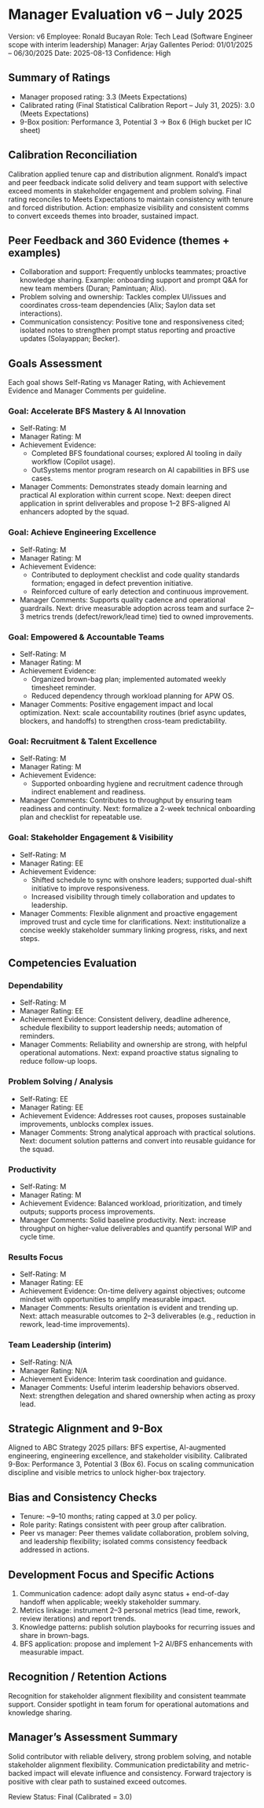 # Manager Evaluation v6 – July 2025

Version: v6
Employee: Ronald Bucayan
Role: Tech Lead (Software Engineer scope with interim leadership)
Manager: Arjay Gallentes
Period: 01/01/2025 – 06/30/2025
Date: 2025-08-13
Confidence: High

## Summary of Ratings
- Manager proposed rating: 3.3 (Meets Expectations)
- Calibrated rating (Final Statistical Calibration Report – July 31, 2025): 3.0 (Meets Expectations)
- 9-Box position: Performance 3, Potential 3 → Box 6 (High bucket per IC sheet)

## Calibration Reconciliation
Calibration applied tenure cap and distribution alignment. Ronald’s impact and peer feedback indicate solid delivery and team support with selective exceed moments in stakeholder engagement and problem solving. Final rating reconciles to Meets Expectations to maintain consistency with tenure and forced distribution. Action: emphasize visibility and consistent comms to convert exceeds themes into broader, sustained impact.

## Peer Feedback and 360 Evidence (themes + examples)
- Collaboration and support: Frequently unblocks teammates; proactive knowledge sharing. Example: onboarding support and prompt Q&A for new team members (Duran; Pamintuan; Alix).
- Problem solving and ownership: Tackles complex UI/issues and coordinates cross-team dependencies (Alix; Saylon data set interactions).
- Communication consistency: Positive tone and responsiveness cited; isolated notes to strengthen prompt status reporting and proactive updates (Solayappan; Becker).

## Goals Assessment
Each goal shows Self-Rating vs Manager Rating, with Achievement Evidence and Manager Comments per guideline.

### Goal: Accelerate BFS Mastery & AI Innovation
- Self-Rating: M
- Manager Rating: M
- Achievement Evidence:
  - Completed BFS foundational courses; explored AI tooling in daily workflow (Copilot usage).
  - OutSystems mentor program research on AI capabilities in BFS use cases.
- Manager Comments: Demonstrates steady domain learning and practical AI exploration within current scope. Next: deepen direct application in sprint deliverables and propose 1–2 BFS-aligned AI enhancers adopted by the squad.

### Goal: Achieve Engineering Excellence
- Self-Rating: M
- Manager Rating: M
- Achievement Evidence:
  - Contributed to deployment checklist and code quality standards formation; engaged in defect prevention initiative.
  - Reinforced culture of early detection and continuous improvement.
- Manager Comments: Supports quality cadence and operational guardrails. Next: drive measurable adoption across team and surface 2–3 metrics trends (defect/rework/lead time) tied to owned improvements.

### Goal: Empowered & Accountable Teams
- Self-Rating: M
- Manager Rating: M
- Achievement Evidence:
  - Organized brown-bag plan; implemented automated weekly timesheet reminder.
  - Reduced dependency through workload planning for APW OS.
- Manager Comments: Positive engagement impact and local optimization. Next: scale accountability routines (brief async updates, blockers, and handoffs) to strengthen cross-team predictability.

### Goal: Recruitment & Talent Excellence
- Self-Rating: M
- Manager Rating: M
- Achievement Evidence:
  - Supported onboarding hygiene and recruitment cadence through indirect enablement and readiness.
- Manager Comments: Contributes to throughput by ensuring team readiness and continuity. Next: formalize a 2-week technical onboarding plan and checklist for repeatable use.

### Goal: Stakeholder Engagement & Visibility
- Self-Rating: M
- Manager Rating: EE
- Achievement Evidence:
  - Shifted schedule to sync with onshore leaders; supported dual-shift initiative to improve responsiveness.
  - Increased visibility through timely collaboration and updates to leadership.
- Manager Comments: Flexible alignment and proactive engagement improved trust and cycle time for clarifications. Next: institutionalize a concise weekly stakeholder summary linking progress, risks, and next steps.

## Competencies Evaluation

### Dependability
- Self-Rating: M
- Manager Rating: EE
- Achievement Evidence: Consistent delivery, deadline adherence, schedule flexibility to support leadership needs; automation of reminders.
- Manager Comments: Reliability and ownership are strong, with helpful operational automations. Next: expand proactive status signaling to reduce follow-up loops.

### Problem Solving / Analysis
- Self-Rating: EE
- Manager Rating: EE
- Achievement Evidence: Addresses root causes, proposes sustainable improvements, unblocks complex issues.
- Manager Comments: Strong analytical approach with practical solutions. Next: document solution patterns and convert into reusable guidance for the squad.

### Productivity
- Self-Rating: M
- Manager Rating: M
- Achievement Evidence: Balanced workload, prioritization, and timely outputs; supports process improvements.
- Manager Comments: Solid baseline productivity. Next: increase throughput on higher-value deliverables and quantify personal WIP and cycle time.

### Results Focus
- Self-Rating: M
- Manager Rating: EE
- Achievement Evidence: On-time delivery against objectives; outcome mindset with opportunities to amplify measurable impact.
- Manager Comments: Results orientation is evident and trending up. Next: attach measurable outcomes to 2–3 deliverables (e.g., reduction in rework, lead-time improvements).

### Team Leadership (interim)
- Self-Rating: N/A
- Manager Rating: N/A
- Achievement Evidence: Interim task coordination and guidance.
- Manager Comments: Useful interim leadership behaviors observed. Next: strengthen delegation and shared ownership when acting as proxy lead.

## Strategic Alignment and 9-Box
Aligned to ABC Strategy 2025 pillars: BFS expertise, AI-augmented engineering, engineering excellence, and stakeholder visibility. Calibrated 9-Box: Performance 3, Potential 3 (Box 6). Focus on scaling communication discipline and visible metrics to unlock higher-box trajectory.

## Bias and Consistency Checks
- Tenure: ~9–10 months; rating capped at 3.0 per policy.
- Role parity: Ratings consistent with peer group after calibration.
- Peer vs manager: Peer themes validate collaboration, problem solving, and leadership flexibility; isolated comms consistency feedback addressed in actions.

## Development Focus and Specific Actions
1) Communication cadence: adopt daily async status + end-of-day handoff when applicable; weekly stakeholder summary.
2) Metrics linkage: instrument 2–3 personal metrics (lead time, rework, review iterations) and report trends.
3) Knowledge patterns: publish solution playbooks for recurring issues and share in brown-bags.
4) BFS application: propose and implement 1–2 AI/BFS enhancements with measurable impact.

## Recognition / Retention Actions
Recognition for stakeholder alignment flexibility and consistent teammate support. Consider spotlight in team forum for operational automations and knowledge sharing.

## Manager’s Assessment Summary
Solid contributor with reliable delivery, strong problem solving, and notable stakeholder alignment flexibility. Communication predictability and metric-backed impact will elevate influence and consistency. Forward trajectory is positive with clear path to sustained exceed outcomes.

Review Status: Final (Calibrated = 3.0)

